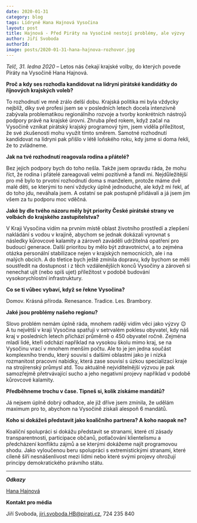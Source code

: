 ```yaml
---
date: 2020-01-31
category: blog
tags: Lídryně Hana Hajnová Vysočina
layout: post
title: Hajnová - Před Piráty na Vysočině nestojí problémy, ale výzvy
author: Jiří Svoboda  
authorId:  
image: posts/2020-01-31-hana-hajnova-rozhovor.jpg
---
```


*Telč, 31. ledna 2020* – Letos nás čekají krajské volby, do kterých povede Piráty na Vysočině Hana Hajnová. 

**Proč a kdy ses rozhodla kandidovat na lídryni pirátské kandidátky do říjnových krajských voleb?**

To rozhodnutí ve mně zrálo delší dobu. Krajská politika mi byla vždycky nejblíž, díky své profesi jsem se v posledních letech docela intenzivně zabývala problematikou regionálního rozvoje a tvorby konkrétních nástrojů podpory právě na krajské úrovni. Zhruba před rokem, když začal na Vysočině vznikat pirátský krajský programový tým, jsem viděla příležitost, že své zkušenosti mohu využít tímto směrem. Samotné rozhodnutí kandidovat na lídryni pak přišlo v létě loňského roku, kdy jsme si doma řekli, že to zvládneme. 

**Jak na tvé rozhodnutí reagovala rodina a přátelé?**

Bez jejich podpory bych do toho nešla. Takže jsem opravdu ráda, že mohu říct, že rodina i přátelé zareagovali velmi pozitivně a fandí mi. Nejdůležitější pro mě bylo to prvotní rozhodnutí doma s manželem, protože máme dvě malé děti, se kterými to není vždycky úplně jednoduché, ale když mi řekl, ať do toho jdu, neváhala jsem. A ostatní se pak postupně přidávali a já jsem jim všem za tu podporu moc vděčná.   

**Jaké by dle tvého názoru měly být priority České pirátské strany ve volbách do krajského zastupitelstva?**

V Kraji Vysočina vidím na prvním místě oblast životního prostředí a zlepšení nakládání s vodou v krajině, abychom se jednak dokázali vyrovnat s následky kůrovcové kalamity a zároveň zaváděli udržitelná opatření pro budoucí generace. Další prioritou by mělo být zdravotnictví, a to zejména otázka personální stabilizace nejen v krajských nemocnicích, ale i na malých obcích. A do třetice bych ještě zmínila dopravu, kdy bychom se měli soustředit na dostupnost i z těch vzdálenějších konců Vysočiny a zároveň si nenechat ujít (nebo spíš ujet) příležitost v podobě budování vysokorychlostní infrastruktury.

**Co se ti vůbec vybaví, když se řekne Vysočina?**

Domov. Krásná příroda. Renesance. Tradice. Les. Brambory.  

**Jaké jsou problémy našeho regionu?**

Slovo problém nemám úplně ráda, mnohem raději vidím věci jako výzvy 😉 A tu největší v kraji Vysočina spatřuji v setrvalém poklesu obyvatel, kdy náš kraj v posledních letech přichází průměrně o 450 obyvatel ročně. Zejména mladí lidé, kteří odchází například na vysokou školu mimo kraj, se na Vysočinu vrací v mnohem menším počtu. Ale to je jen jedna součást komplexního trendu, který souvisí s dalšími oblastmi jako je i nízká rozmanitost pracovní nabídky, která zase souvisí s úzkou specializací kraje na strojírenský průmysl atd. Tou aktuálně nejviditelnější výzvou je pak samozřejmě přetrvávající sucho a jeho negativní projevy například v podobě kůrovcové kalamity. 

**Předběhneme trochu v čase. Tipneš si, kolik získáme mandátů?**

Já nejsem úplně dobrý odhadce, ale již dříve jsem zmínila, že udělám maximum pro to, abychom na Vysočině získali alespoň 6 mandátů.

**Koho si dokážeš představit jako koaličního partnera? A koho naopak ne?**

Koaliční spolupráci si dokážu představit se stranami, které ctí zásady transparentnosti, participace občanů, potlačování klientelismu a předcházení konfliktu zájmů a se kterými dokážeme najít programovou shodu. Jako vyloučenou beru spolupráci s extremistickými stranami, které cíleně šíří nesnášenlivost mezi lidmi nebo které svými projevy ohrožují principy demokratického právního státu. 

---

***Odkazy***

[Hana Hajnová](https://vysocina.pirati.cz/lide/hana-hajnova/)


**Kontakt pro média**

Jiří Svoboda, <jiri.svoboda.HB@pirati.cz>, 724 235 840
